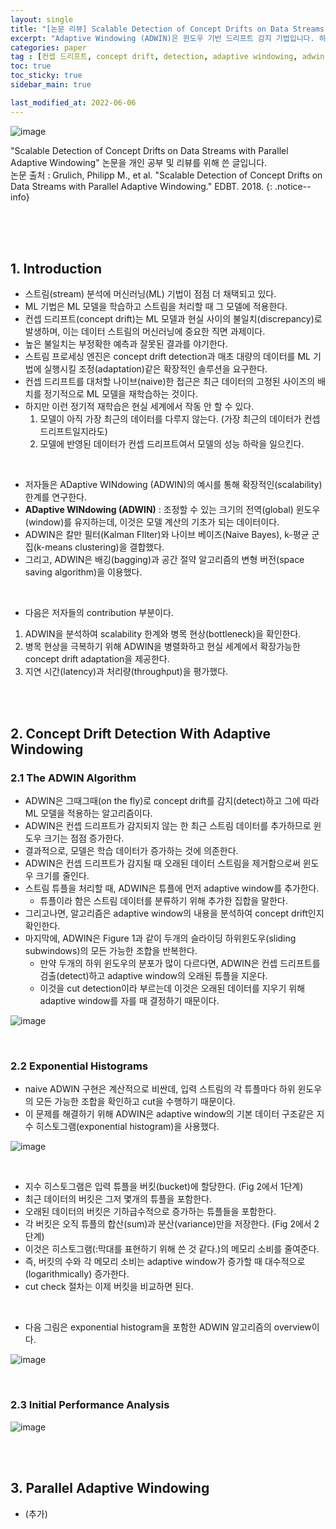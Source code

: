 ```yaml
---
layout: single
title: "[논문 리뷰] Scalable Detection of Concept Drifts on Data Streams with Parallel Adaptive Windowing"
excerpt: "Adaptive Windowing (ADWIN)은 윈도우 기반 드리프트 감지 기법입니다. 하지만, 이 기법은 메모리 사용량이 많이 요구되는 단점이 있습니다. 이 논문은 병렬화를 통해 극복하려고 했습니다."
categories: paper
tag : [컨셉 드리프트, concept drift, detection, adaptive windowing, adwin, exponential histogram, stream, 스트림, 머신 러닝, 기계학습, 모델, 리뷰, 논문, 정리, 설명, 병렬]
toc: true
toc_sticky: true
sidebar_main: true

last_modified_at: 2022-06-06
---
```


![image](https://user-images.githubusercontent.com/78655692/172111947-570a483a-c49a-4912-af2d-efa6c23f213c.png)

"Scalable Detection of Concept Drifts on Data Streams with Parallel Adaptive Windowing" 논문을 개인 공부 및 리뷰를 위해 쓴 글입니다. <br>
논문 출처 : Grulich, Philipp M., et al. "Scalable Detection of Concept Drifts on Data Streams with Parallel Adaptive Windowing." EDBT. 2018.
{: .notice--info}

<br>
<br>
<br>

## 1. Introduction

- 스트림(stream) 분석에 머신러닝(ML) 기법이 점점 더 채택되고 있다.
- ML 기법은 ML 모델을 학습하고 스트림을 처리할 때 그 모델에 적용한다. 
- 컨셉 드리프트(concept drift)는 ML 모델과 현실 사이의 불일치(discrepancy)로 발생하며, 이는 데이터 스트림의 머신러닝에 중요한 직면 과제이다.
- 높은 불일치는 부정확한 예측과 잘못된 결과를 야기한다.
- 스트림 프로세싱 엔진은 concept drift detection과 매초 대량의 데이터를 ML 기법에 실행시킬 조정(adaptation)같은 확장적인 솔루션을 요구한다.
- 컨셉 드리프트를 대처할 나이브(naive)한 접근은 최근 데이터의 고정된 사이즈의 배치를 정기적으로 ML 모델을 재학습하는 것이다.
- 하지만 이런 정기적 재학습은 현실 세계에서 작동 안 할 수 있다.
  1. 모델이 아직 가장 최근의 데이터를 다루지 않는다. (가장 최근의 데이터가 컨셉 드리프트일지라도)
  2. 모델에 반영된 데이터가 컨셉 드리프트여서 모델의 성능 하락을 일으킨다.

<br>

- 저자들은 ADaptive WINdowing (ADWIN)의 예시를 통해 확장적인(scalability) 한계를 연구한다.
- **ADaptive WINdowing (ADWIN)** : 조정할 수 있는 크기의 전역(global) 윈도우(window)를 유지하는데, 이것은 모델 계산의 기초가 되는 데이터이다.
- ADWIN은 칼만 필터(Kalman FIlter)와 나이브 베이즈(Naive Bayes), k-평균 군집(k-means clustering)을 결합했다.
- 그리고, ADWIN은 배깅(bagging)과 공간 절약 알고리즘의 변형 버전(space saving algorithm)을 이용했다.

<br>

- 다음은 저자들의 contribution 부분이다.

1. ADWIN을 분석하여 scalability 한계와 병목 현상(bottleneck)을 확인한다.
2. 병목 현상을 극복하기 위해 ADWIN을 병렬화하고 현실 세계에서 확장가능한 concept drift adaptation을 제공한다.
3. 지연 시간(latency)과 처리량(throughput)을 평가했다.

<br>
<br>

## 2. Concept Drift Detection With Adaptive Windowing

### 2.1 The ADWIN Algorithm

- ADWIN은 그때그때(on the fly)로 concept drift를 감지(detect)하고 그에 따라 ML 모델을 적용하는 알고리즘이다.
- ADWIN은 컨셉 드리프트가 감지되지 않는 한 최근 스트림 데이터를 추가하므로 윈도우 크기는 점점 증가한다.
- 결과적으로, 모델은 학습 데이터가 증가하는 것에 의존한다.
- ADWIN은 컨셉 드리프트가 감지될 때 오래된 데이터 스트림을 제거함으로써 윈도우 크기를 줄인다.
- 스트림 튜플을 처리할 때, ADWIN은 튜플에 먼저 adaptive window를 추가한다.
  - 튜플이라 함은 스트림 데이터를 분류하기 위해 추가한 집합을 말한다.
- 그리고나면, 알고리즘은 adaptive window의 내용을 분석하여 concept drift인지 확인한다.
- 마지막에, ADWIN은 Figure 1과 같이 두개의 슬라이딩 하위윈도우(sliding subwindows)의 모든 가능한 조합을 반복한다.
  - 만약 두개의 하위 윈도우의 분포가 많이 다르다면, ADWIN은 컨셉 드리프트를 검출(detect)하고 adaptive window의 오래된 튜플을 지운다.
  - 이것을 cut detection이라 부르는데 이것은 오래된 데이터를 지우기 위해 adaptive window를 자를 때 결정하기 때문이다.

![image](https://user-images.githubusercontent.com/78655692/172120746-8d7e3cc7-7758-49e6-bfab-6f9d174a258c.png)

<br>

### 2.2 Exponential Histograms

- naive ADWIN 구현은 계산적으로 비싼데, 입력 스트림의 각 튜플마다 하위 윈도우의 모든 가능한 조합을 확인하고 cut을 수행하기 때문이다.
- 이 문제를 해결하기 위해 ADWIN은 adaptive window의 기본 데이터 구조같은 지수 히스토그램(exponential histogram)을 사용했다.

![image](https://user-images.githubusercontent.com/78655692/172122072-51a342cb-b32a-4412-bcea-318c62bcf8ba.png)

<br>

- 지수 히스토그램은 입력 튜플을 버킷(bucket)에 할당한다. (Fig 2에서 1단계)
- 최근 데이터의 버킷은 그저 몇개의 튜플을 포함한다.
- 오래된 데이터의 버킷은 기하급수적으로 증가하는 튜플들을 포함한다.
- 각 버킷은 오직 튜플의 합산(sum)과 분산(variance)만을 저장한다. (Fig 2에서 2단계)
- 이것은 히스토그램(:막대를 표현하기 위해 쓴 것 같다.)의 메모리 소비를 줄여준다.
- 즉, 버킷의 수와 각 메모리 소비는 adaptive window가 증가할 때 대수적으로(logarithmically) 증가한다.
- cut check 절차는 이제 버킷을 비교하면 된다.

<br>

- 다음 그림은 exponential histogram을 포함한 ADWIN 알고리즘의 overview이다.

![image](https://user-images.githubusercontent.com/78655692/172123866-378f3f70-5b9e-4747-bd5c-eae5594c3673.png)

<br>

### 2.3 Initial Performance Analysis

![image](https://user-images.githubusercontent.com/78655692/172124674-cefedbe9-f13f-457d-8509-073fd844e5f1.png)

<br>
<br>

## 3. Parallel Adaptive Windowing

- (추가)





<br>
<br>
<br>
<br>


